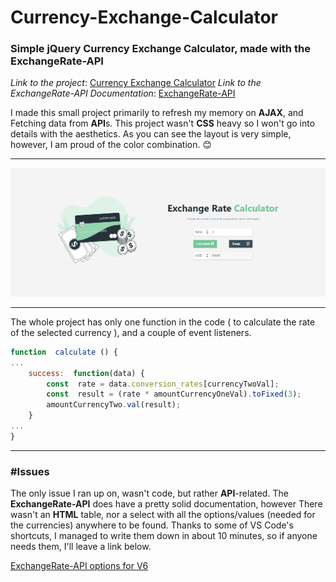 
# Currency-Exchange-Calculator
### Simple jQuery Currency Exchange Calculator, made with the ExchangeRate-API

*Link to the project*: [Currency Exchange Calculator](https://sabanovics.com/ExchangeRate/)
*Link to the **ExchangeRate-API* Documentation**: [ExchangeRate-API](https://www.exchangerate-api.com/docs/overview)

 I made this small project primarily to refresh my memory on **AJAX**, and Fetching data from **API**s. This project wasn't **CSS** heavy so I won't go into details with the aesthetics. As you can see the layout is very simple, however, I am proud of the color combination. :blush:
 ___
![Project Image](https://raw.githubusercontent.com/SeadSabanovic/Currency-Exchange-Calculator/main/img/snip1.PNG)
___
The whole project has only one function in the code ( to calculate the rate of the selected currency ), and a couple of event listeners.
```javascript
function  calculate () {
...
	success:  function(data) {
		const  rate = data.conversion_rates[currencyTwoVal];
		const  result = (rate * amountCurrencyOneVal).toFixed(3);
		amountCurrencyTwo.val(result);
	}
...
}
```
___
### #Issues
The only issue I ran up on, wasn't code, but rather **API**-related. The **ExchangeRate-API** does have a pretty solid documentation, however There wasn't an **HTML** table, nor a select with all the options/values (needed for the currencies) anywhere to be found. Thanks to some of VS Code's shortcuts, I managed to write them down in about 10 minutes, so if anyone needs them, I'll leave a link below.

[ExchangeRate-API options for V6](https://github.com/SeadSabanovic/Currency-Exchange-Calculator/blob/main/Select%20%3E%20Options%20For%20ExchangeRate-API)
